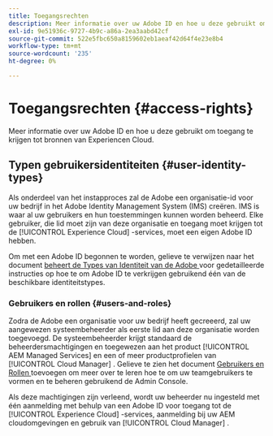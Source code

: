 ```yaml
---
title: Toegangsrechten
description: Meer informatie over uw Adobe ID en hoe u deze gebruikt om toegang te krijgen tot bronnen van Experiencen Cloud.
exl-id: 9e51936c-9727-4b9c-a86a-2ea3aabd42cf
source-git-commit: 522e5fbc650a8159602eb1aeaf42d64f4e23e8b4
workflow-type: tm+mt
source-wordcount: '235'
ht-degree: 0%

---
```



# Toegangsrechten {#access-rights}

Meer informatie over uw Adobe ID en hoe u deze gebruikt om toegang te krijgen tot bronnen van Experiencen Cloud.

## Typen gebruikersidentiteiten {#user-identity-types}

Als onderdeel van het instapproces zal de Adobe een organisatie-id voor uw bedrijf in het Adobe Identity Management System (IMS) creëren. IMS is waar al uw gebruikers en hun toestemmingen kunnen worden beheerd. Elke gebruiker, die lid moet zijn van deze organisatie en toegang moet krijgen tot de [!UICONTROL Experience Cloud] -services, moet een eigen Adobe ID hebben.

Om met een Adobe ID begonnen te worden, gelieve te verwijzen naar het document [ beheert de Types van Identiteit van de Adobe ](https://helpx.adobe.com/enterprise/using/identity.html) voor gedetailleerde instructies op hoe te om Adobe ID te verkrijgen gebruikend één van de beschikbare identiteitstypes.

### Gebruikers en rollen {#users-and-roles}

Zodra de Adobe een organisatie voor uw bedrijf heeft gecreeerd, zal uw aangewezen systeembeheerder als eerste lid aan deze organisatie worden toegevoegd. De systeembeheerder krijgt standaard de beheerdersmachtigingen en toegewezen aan het product [!UICONTROL AEM Managed Services] en een of meer productprofielen van [!UICONTROL Cloud Manager] . Gelieve te zien het document [ Gebruikers en Rollen ](/help/requirements/users-and-roles.md) toevoegen om meer over te leren hoe te om uw teamgebruikers te vormen en te beheren gebruikend de Admin Console.

Als deze machtigingen zijn verleend, wordt uw beheerder nu ingesteld met één aanmelding met behulp van een Adobe ID voor toegang tot de [!UICONTROL Experience Cloud] -services, aanmelding bij uw AEM cloudomgevingen en gebruik van [!UICONTROL Cloud Manager] .

